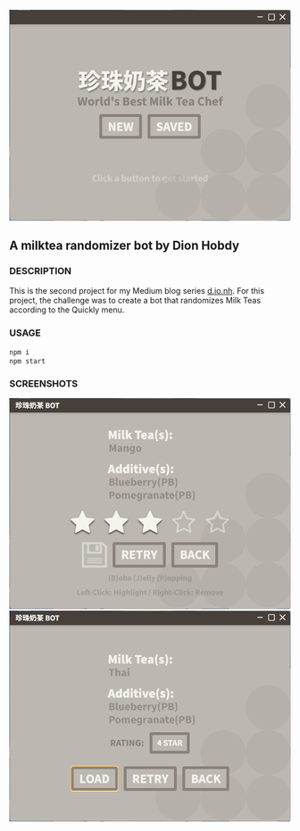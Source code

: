 ![Boba Bot Main Menu](https://github.com/dionhobdy/boba-bot/blob/main/documentation/Screenshots/home.png?raw=true)
## A milktea randomizer bot by Dion Hobdy


### DESCRIPTION
This is the second project for my Medium blog series [d.io.nh](https://medium.com/@d.io.nh). For this project, the challenge was to create a bot that randomizes Milk Teas according to the Quickly menu.

### USAGE
```
npm i
npm start
```
### SCREENSHOTS
![Boba Bot New Generator](https://github.com/dionhobdy/boba-bot/blob/main/documentation/Screenshots/new.png?raw=true)
![Boba Bot New Generator](https://github.com/dionhobdy/boba-bot/blob/main/documentation/Screenshots/saved.png?raw=true)

 
